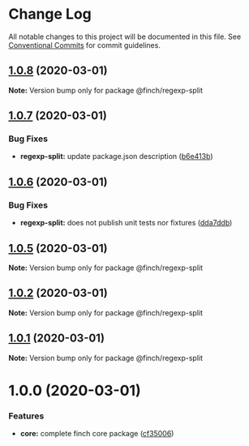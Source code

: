 # Change Log

All notable changes to this project will be documented in this file.
See [Conventional Commits](https://conventionalcommits.org) for commit guidelines.

## [1.0.8](https://github.com/mseeley/finch/compare/v1.0.7...v1.0.8) (2020-03-01)

**Note:** Version bump only for package @finch/regexp-split





## [1.0.7](https://github.com/mseeley/finch/compare/v1.0.6...v1.0.7) (2020-03-01)


### Bug Fixes

* **regexp-split:** update package.json description ([b6e413b](https://github.com/mseeley/finch/commit/b6e413b))





## [1.0.6](https://github.com/mseeley/finch/compare/v1.0.5...v1.0.6) (2020-03-01)


### Bug Fixes

* **regexp-split:** does not publish unit tests nor fixtures ([dda7ddb](https://github.com/mseeley/finch/commit/dda7ddb))





## [1.0.5](https://github.com/mseeley/finch/compare/v1.0.4...v1.0.5) (2020-03-01)

**Note:** Version bump only for package @finch/regexp-split





## [1.0.2](https://github.com/mseeley/finch/compare/v1.0.1...v1.0.2) (2020-03-01)

**Note:** Version bump only for package @finch/regexp-split





## [1.0.1](https://github.com/mseeley/finch/compare/v1.0.0...v1.0.1) (2020-03-01)

**Note:** Version bump only for package @finch/regexp-split





# 1.0.0 (2020-03-01)


### Features

* **core:** complete finch core package ([cf35006](https://github.com/mseeley/finch/commit/cf35006))
